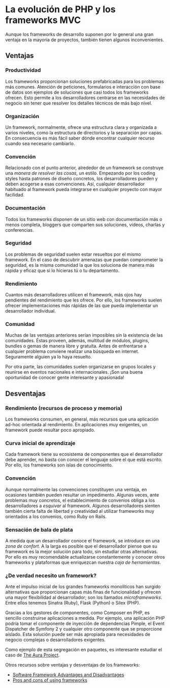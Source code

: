 # La evolución de PHP y los frameworks MVC

Aunque los frameworks de desarrollo suponen por lo general una gran ventaja en la mayoría de proyectos, también tienen algunos inconvenientes.

## Ventajas

### Productividad
Los frameworks proporcionan soluciones prefabricadas para los problemas más comunes. Atención de peticiones, formularios e interacción con base de datos son ejemplos de soluciones que casi todos los frameworks ofrecen. Esto permite a los desarrolladores centrarse en las necesidades de negocio sin tener que resolver los detalles técnicos de más bajo nivel.

### Organización
Un framework, normalmente, ofrece una estructura clara y organizada a varios niveles, como la estructura de directorios y la separación por capas. En consecuencia es más fácil saber dónde encontrar cualquier recurso cuando sea necesario cambiarlo.

### Convención
Relacionado con el punto anterior, alrededor de un framework se construye una _manera de resolver las cosas_, un estilo. Empezando por los coding styles hasta patrones de diseño concretos, los desarrolladores pueden y deben acogerse a esas convenciones. Así, cualquier desarrollador habituado al framework pueda integrarse en cualquier proyecto con mayor facilidad.

### Documentación
Todos los frameworks disponen de un sitio web con documentación más o menos completa, bloggers que comparten sus soluciones, vídeos, charlas y conferencias.

### Seguridad
Los problemas de seguridad suelen estar resueltos por el mismo framework. En el caso de descubrir amenazas que puedan comprometer la seguridad, es la misma comunidad la que los soluciona de manera más rápida y eficaz que si lo hicieras tú o tu departamento.

### Rendimiento
Cuantos más desarrolladores utilicen el framework, más ojos hay pendientes del rendimiento que les ofrece. Por ello, los frameworks suelen ofrecer implementaciones más rápidas de las que pueda implementar un desarrollador individual.

### Comunidad
Muchas de las ventajas anteriores serían imposibles sin la existencia de las comunidades. Éstas proveen, además, multitud de módulos, plugins, bundles o gemas de manera libre y gratuíta. Antes de enfrentarse a cualquier problema conviene realizar una búsqueda en internet. Seguramente alguien ya lo haya resuelto.

Por otra parte, las comunidades suelen organizarse en grupos locales y reunirse en eventos nacionales e internacionales. ¡Son una buena oportunidad de conocer gente interesante y apasionada!


## Desventajas

### Rendimiento (recursos de proceso y memoria)
Los frameworks consumen, en general, más recursos que una aplicación ad-hoc orientada al rendimiento. En aplicaciones muy exigentes, un framework puede resultar poco apropiado.

### Curva inicial de aprendizaje
Cada framework tiene su ecosistema de componentes que el desarrollador debe aprender, no basta con conocer el lenguaje sobre el que está escrito. Por ello, los frameworks son islas de conocimiento.

### Convención
Aunque normalmente las convenciones constituyen una ventaja, en ocasiones también pueden resultar un impedimento. Algunas veces, ante problemas muy concretos, el establecimiento de convenios obliga a los desarrolladores a _esquivar_ al framework. Algunos desarrolladores sienten también cierta falta de libertad y creatividad al utilizar frameworks muy orientados a los convenios, como Ruby on Rails.

### Sensación de bala de plata
A medida que un desarrollador conoce el framework, se introduce en una _zona de confort_. A la larga es posible que el desarrollador piense que su framework es la mejor solución para todo, sin estudiar otras alternativas. Por ello es muy recomendable actualizarse constantemente y conocer otros frameworks y plataformas que enriquezcan nuestra _caja de herramientas_.

### ¿De verdad necesito un framework?
Ante el impulso inicial de los grandes frameworks monolíticos han surgido alternativas que proporcionan capas más finas de funcionalidad y ofrecen una mayor flexibilidad al desarrollador; son los llamados _microframeworks_. Entre ellos tenemos Sinatra (Ruby), Flask (Python) o Silex (PHP).

Gracias a los gestores de componentes, como Composer en PHP, es sencillo construirse aplicaciones a medida. Por ejemplo, una aplicación PHP podría tomar el componente de inyección de dependencias Pimple, el Event Dispatcher de Symfony 2 y cualquier otro componente que se proporcione aislado. Esta solución puede ser más apropiada para necesidades de negocio complejas o desarrolladores exigentes.

Como ejemplo de esta segregación en paquetes, es interesante estudiar el caso de [The Aura Project](http://auraphp.com/).


Otros recursos sobre ventajas y desventajas de los frameworks:
- [Software Framework Advantages and Disadvantages](http://nagbhushan.wordpress.com/2010/10/03/framework-advantages-and-disadvantages/)
- [Pros and cons of using frameworks](http://www.1stwebdesigner.com/design/pros-cons-frameworks/)
